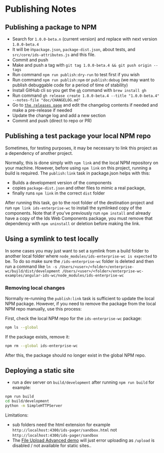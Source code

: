 # Publishing Notes

## Publishing a package to NPM

- Search for `1.0.0-beta.n` (current version) and replace with next version `1.0.0-beta.4`
- It will be in`package.json`, `package-dist.json`, about tests, and `src/core/ids-attributes.js` and this file.
- Commit and push
- Make and push a tag with `git tag 1.0.0-beta.4 && git push origin --tags`
- Run command `npm run publish:dry-run` to test first if you wish
- Run command `npm run publish:npm` or `publish:debug` (we may want to publish debuggable code for a period of time of stability)
- Install GitHub cli so you get the [`gh`](https://cli.github.com/manual/gh_release_create) command with `brew install gh`
- Run command `gh release create 1.0.0-beta.4 --title "1.0.0-beta.4" --notes-file "doc/CHANGELOG.md"`
- Go to [`the releases page`](https://github.com/infor-design/enterprise-wc/releases) and edit the changelog contents if needed and make a pre-release if needed
- Update the change log and add a new section
- Commit and push (direct to repo or PR)

## Publishing a test package your local NPM repo

Sometimes, for testing purposes, it may be necessary to link this project as a dependency of another project.

Normally, this is done simply with `npm link` and the local NPM repository on your machine. However, before using `npm link` on this project, running a build is required. The `publish:link` task in package.json helps with this:

- Builds a development version of the components
- copies `package-dist.json` and other files to mimic a real package,
- finally runs `npm link` in the correct `dist` folder

After running this task, go to the root folder of the destination project and run `npm link ids-enterprise-wc` to install the symlinked copy of the components.  Note that if you've previously run `npm install` and already have a copy of the Ids Web Components package, you must remove that dependency with `npm uninstall` or deletion before making the link.

## Using a symlink to test locally

In some cases you may just want to set a symlink from a build folder to another local folder where `node_modules/ids-enterprise-wc is expected` to be. To do so make sure the `/ids-enterprise-wc` folder is deleted and then run a command like `ln -s /Users/<user>/<folder>/enterprise-wc/build/dist/development /Users/<user>/<folder>/enterprise-wc-examples/angular-ids-wc/node_modules/ids-enterprise-wc`

### Removing local changes

Normally re-running the `publish:link` task is sufficient to update the local NPM package.  However, if you need to remove the package from the local NPM repo manually, use this process:

First, check the local NPM repo for the `ids-enterprise-wc` package:

```sh
npm ls --global
```

If the package exists, remove it:

```sh
npm rm --global ids-enterprise-wc
```

After this, the package should no longer exist in the global NPM repo.

## Deploying a static site

- run a dev server on `build/development` after running `npm run build` for example:

```sh
npm run build
cd build/development
python -m SimpleHTTPServer
```

Limitations:

- sub folders need the html extension for example `http://localhost:4300/ids-pager/sandbox.html` not `http://localhost:4300/ids-pager/sandbox`
- The [File Upload Advanced demo](http://localhost:4300/ids-upload-advanced/) will just error uploading as `/upload` is disabled / not available for static sites..

